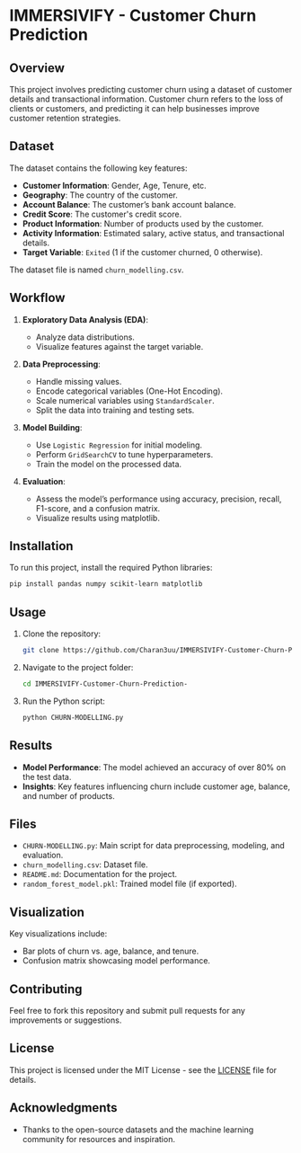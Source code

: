 # IMMERSIVIFY - Customer Churn Prediction

## Overview
This project involves predicting customer churn using a dataset of customer details and transactional information. Customer churn refers to the loss of clients or customers, and predicting it can help businesses improve customer retention strategies.

## Dataset
The dataset contains the following key features:

- **Customer Information**: Gender, Age, Tenure, etc.
- **Geography**: The country of the customer.
- **Account Balance**: The customer’s bank account balance.
- **Credit Score**: The customer's credit score.
- **Product Information**: Number of products used by the customer.
- **Activity Information**: Estimated salary, active status, and transactional details.
- **Target Variable**: `Exited` (1 if the customer churned, 0 otherwise).

The dataset file is named `churn_modelling.csv`.

## Workflow
1. **Exploratory Data Analysis (EDA)**:
   - Analyze data distributions.
   - Visualize features against the target variable.

2. **Data Preprocessing**:
   - Handle missing values.
   - Encode categorical variables (One-Hot Encoding).
   - Scale numerical variables using `StandardScaler`.
   - Split the data into training and testing sets.

3. **Model Building**:
   - Use `Logistic Regression` for initial modeling.
   - Perform `GridSearchCV` to tune hyperparameters.
   - Train the model on the processed data.

4. **Evaluation**:
   - Assess the model’s performance using accuracy, precision, recall, F1-score, and a confusion matrix.
   - Visualize results using matplotlib.

## Installation
To run this project, install the required Python libraries:

```bash
pip install pandas numpy scikit-learn matplotlib
```

## Usage
1. Clone the repository:
   ```bash
   git clone https://github.com/Charan3uu/IMMERSIVIFY-Customer-Churn-Prediction-
   ```
2. Navigate to the project folder:
   ```bash
   cd IMMERSIVIFY-Customer-Churn-Prediction-
   ```
3. Run the Python script:
   ```bash
   python CHURN-MODELLING.py
   ```

## Results
- **Model Performance**: The model achieved an accuracy of over 80% on the test data.
- **Insights**: Key features influencing churn include customer age, balance, and number of products.

## Files
- `CHURN-MODELLING.py`: Main script for data preprocessing, modeling, and evaluation.
- `churn_modelling.csv`: Dataset file.
- `README.md`: Documentation for the project.
- `random_forest_model.pkl`: Trained model file (if exported).

## Visualization
Key visualizations include:
- Bar plots of churn vs. age, balance, and tenure.
- Confusion matrix showcasing model performance.

## Contributing
Feel free to fork this repository and submit pull requests for any improvements or suggestions.

## License
This project is licensed under the MIT License - see the [LICENSE](LICENSE) file for details.

## Acknowledgments
- Thanks to the open-source datasets and the machine learning community for resources and inspiration.
